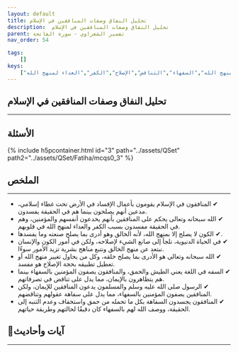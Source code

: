 ```yaml
---
layout: default
title: تحليل النفاق وصفات المنافقين في الإسلام
description:  تحليل النفاق وصفات المنافقين في الإسلام
parent: تفسير الشعراوي - سورة الفاتحة
nav_order: 54

tags: 
    []
keys:
    ["المنافقون","الإفساد في الأرض","منهج الله","السفهاء","التناقض","الإصلاح","الكفر","العداء لمنهج الله"]
---
```

## ‏تحليل النفاق وصفات المنافقين في الإسلام
***
## الأسئلة 
{% include h5pcontainer.html id="3" path="../assets/QSet" path2="../assets/QSet/Fatiha/mcqs0_3" %}
## الملخص
***
- ‏✔ المنافقون في الإسلام يقومون بأعمال الإفساد في الأرض تحت غطاء إسلامي، مدعين أنهم يصلحون بينما هم في الحقيقة يفسدون. 
- ‏✔ الله سبحانه وتعالى يحكم على المنافقين بأنهم يخدعون أنفسهم والمؤمنين، وهم في الحقيقة مفسدون بسبب الكفر والعداء لمنهج الله في قلوبهم. 
- ‏✔ الكون لا يصلح إلا بمنهج الله، لأنه الخالق وهو أدرى بما يصلح صنعته وما يفسدها. 
- ‏✔ في الحياة الدنيوية، نلجأ إلى صانع الشيء لإصلاحه، ولكن في أمور الكون والإنسان نبتعد عن منهج الخالق ونتبع مناهج بشرية تزيد الأمور سوءًا. 
- ‏✔ الله سبحانه وتعالى هو الأدرى بما يصلح خلقه، وكل من يحاول تغيير منهج الله أو تعطيل تطبيقه بحجة الإصلاح هو مفسد. 
- ‏✔ السفه في اللغة يعني الطيش والحمق، والمنافقون يصفون المؤمنين بالسفهاء بينما هم يتظاهرون بالإيمان، مما يدل على تناقض في تصرفاتهم. 
- ‏✔ الرسول صلى الله عليه وسلم والمسلمون يدعون المنافقين للإيمان، ولكن المنافقين يصفون المؤمنين بالسفهاء، مما يدل على سفاهة عقولهم وتناقضهم. 
- ‏✔ المنافقون يجسدون السفاهة بكل ما تحمله من حمق واستخفاف وعدم التنبه إلى الحقيقة، ووصف الله لهم بالسفهاء كان دقيقًا لحالتهم وطريقة حياتهم. 

## 📜آيات وأحاديث
***

